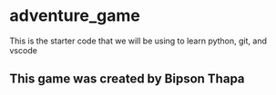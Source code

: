 # adventure_game
This is the starter code that we will be using to learn python, git, and vscode

## This game was created by Bipson Thapa

